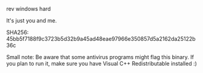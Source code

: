 rev windows hard

It's just you and me.

SHA256: 45bb5f7188f9c3723b5d32b9a45ad48eae97966e350857d5a2162da25122b36c

Small note: Be aware that some antivirus programs might flag this binary. If you plan to run it, make sure you have Visual C++ Redistributable installed :)
